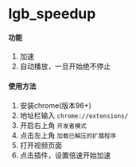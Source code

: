 # lgb_speedup
#### 功能

1. 加速
2. 自动播放，一旦开始绝不停止

#### 使用方法

1. 安装chrome(版本96+) 
2. 地址栏输入 `chrome://extensions/`
3. 开启右上角 `开发者模式`
4. 点击左上角 `加载已解压的扩展程序`
5. 打开视频页面
6. 点击插件，设置倍速开始加速